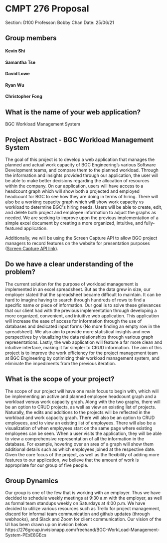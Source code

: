 <h1>CMPT 276 Proposal</h1>
Section: D100
Professor: Bobby Chan
Date: 25/06/21

<h2>Group members</h2>
<h4>Kevin Shi</h4>
<h4>Samantha Tse</h4>
<h4>David Lowe</h4>
<h4>Ryan Wu</h4>
<h4>Christopher Fong</h4>

<h2>What is the name of your web application?</h2>
BGC Workload Management System

<h2>Project Abstract - BGC Workload Management System</h2>

The goal of this project is to develop a web application that manages the planned and actual work capacity of BGC Engineering’s various Software Development teams, and compare them to the planned workload. Through the information and insights provided through our application, the user will be able to make better decisions regarding the allocation of resources within the company. On our application, users will have access to a headcount graph which will show both a projected and employed headcount for BGC to see how they are doing in terms of hiring. There will also be a working capacity graph which will show work capacity vs workload to determine BGC's hiring needs. Users will be able to create, edit, and delete both project and employee information to adjust the graphs as needed. We are seeking to improve upon the previous implementation of a simple excel document by creating a more organized, intuitive, and fully-featured application.

Additionally, we will be using the Screen Capture API to allow BGC project managers to record features on the website for presentation purposes ([Screen Capture API link](https://developer.mozilla.org/en-US/docs/Web/API/Screen_Capture_API)).

<h2>Do we have a clear understanding of the problem?</h2>
The current solution for the purpose of workload management is implemented in an excel spreadsheet. But as the data grew in size, our employer stated that the spreadsheet became difficult to maintain. It can be hard to imagine having to search through hundreds of rows to find a specific name or piece of information. Our goal is to solve these grievances that our client had with the previous implementation through developing a more organized, convenient, and intuitive web application. This application will increase the ease of access for information through the use of databases and dedicated input forms (No more finding an empty row in the spreadsheet). We also aim to provide more statistical insights and new perspectives by visualizing the data relationships through various graph representations. Lastly, the web application will feature a far more clean and intuitive interface, making it far simpler to CRUD information. The aim of this project is to improve the work efficiency for the project management team at BGC Engineering by optimizing their workload management system, and eliminate the impediments from the previous iteration.

<h2>What is the scope of your project?</h2>
The scope of our project will have one main focus to begin with, which will be implementing an active and planned employee headcount graph and a workload versus work capacity graph. Along with the two graphs, there will be an option to CRUD projects, as well as view an existing list of projects. Naturally, the edits and additions to the projects will be reflected in the workload and work capacity graph. There will also be an option to CRUD employees, and to view an existing list of employees. There will also be a visualization of when employees start on the same page where existing employees can be seen. When a user visits the application, they will be able to view a comprehensive representation of all the information in the database. For example, hovering over an area of a graph will show them additional details such as which employees joined at the respective date. Given the core focus of the project, as well as the flexibility of adding more features to our application, we believe that the amount of work is appropriate for our group of five people.

<h2>Group Dynamics</h2>
Our group is one of the few that is working with an employer. Thus we have decided to schedule weekly meetings at 9:30 a.m with the employer, as well as formal team standups weekly on Saturdays at 4:00 p.m. We have decided to utilize various resources such as Trello for project management, discord for informal team communication and github updates (through webhooks), and Slack and Zoom for client communication.
Our vision of the UI has been drawn up on invision below:
https://276group.invisionapp.com/freehand/BGC-WorkLoad-Management-System-PExE8GEcs
